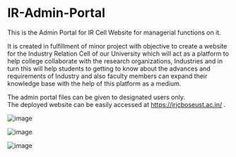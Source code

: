 # IR-Admin-Portal
This is the Admin Portal for IR Cell Website for managerial functions on it.
 
It is created in fulfillment of minor project with objective to create a website for the Industry Relation Cell of our University which will act as a platform to help college collaborate with the research organizations, Industries and in turn this will help students to getting to know about the advances and requirements of Industry and also faculty members can expand their knowledge base with the help of this platform as a medium.

The admin portal files can be given to designated users only.\
The deployed website can be easily accessed at https://irjcboseust.ac.in/ .


![image](https://user-images.githubusercontent.com/70796877/117538140-6d0edf80-b022-11eb-8865-1a957ca177c1.png)


![image](https://user-images.githubusercontent.com/70796877/117538146-713afd00-b022-11eb-8117-4c2e958ff8fd.png)


![image](https://user-images.githubusercontent.com/70796877/117538148-76984780-b022-11eb-9307-04b6df02bf9f.png)
